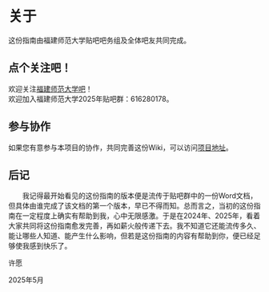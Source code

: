 # 关于
这份指南由福建师范大学贴吧吧务组及全体吧友共同完成。

## 点个关注吧！
欢迎关注[福建师范大学吧](https://tieba.baidu.com/f?kw=%E7%A6%8F%E5%BB%BA%E5%B8%88%E8%8C%83%E5%A4%A7%E5%AD%A6)！  
欢迎加入福建师范大学2025年贴吧群：616280178。

## 参与协作
如果您有意参与本项目的协作，共同完善这份Wiki，可以访问[项目地址](https://github.com/Xuuyuan/FJNU-Wiki)。

## 后记
&emsp;&emsp;我记得最开始看见的这份指南的版本便是流传于贴吧群中的一份Word文档，但具体由谁完成了该文档的第一个版本，早已不得而知。总而言之，当初的这份指南在一定程度上确实有帮助到我，心中无限感激。于是在2024年、2025年，看着大家共同将这份指南愈发完善，再如薪火般传递下去。我不知道它还能流传多久、能让哪些人知道、能产生什么影响，但若是这份指南的内容有帮助到你，便已经足够使我感到快乐了。
<p class="right-align">许愿</p>
<p class="right-align">2025年5月</p>